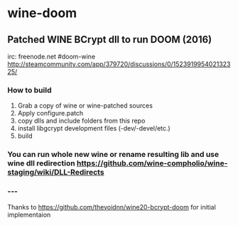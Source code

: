 # wine-doom
## Patched WINE BCrypt dll to run DOOM (2016)

irc: freenode.net #doom-wine
http://steamcommunity.com/app/379720/discussions/0/152391995402132325/

### How to build


1. Grab a copy of wine or wine-patched sources
2. Apply configure.patch
3. copy dlls and include folders from this repo
4. install libgcrypt development files (-dev/-devel/etc.)
5. build

### You can run whole new wine or rename resulting lib and use wine dll redirection https://github.com/wine-compholio/wine-staging/wiki/DLL-Redirects


### ---
Thanks to https://github.com/thevoidnn/wine20-bcrypt-doom for initial implementaion






